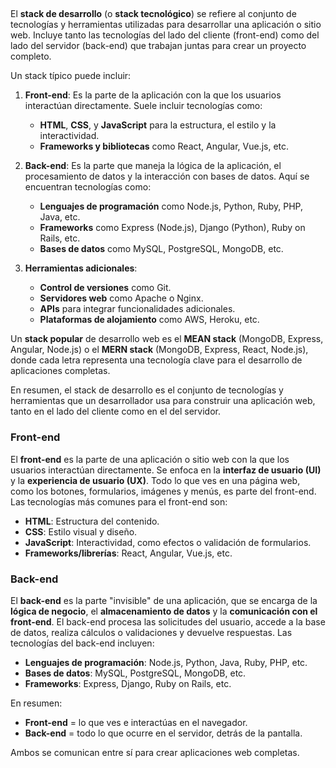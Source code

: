 ##
El **stack de desarrollo** (o **stack tecnológico**) se refiere al conjunto de tecnologías y herramientas utilizadas para desarrollar una aplicación o sitio web. Incluye tanto las tecnologías del lado del cliente (front-end) como del lado del servidor (back-end) que trabajan juntas para crear un proyecto completo.

Un stack típico puede incluir:

1. **Front-end**: Es la parte de la aplicación con la que los usuarios interactúan directamente. Suele incluir tecnologías como:
   - **HTML**, **CSS**, y **JavaScript** para la estructura, el estilo y la interactividad.
   - **Frameworks y bibliotecas** como React, Angular, Vue.js, etc.

2. **Back-end**: Es la parte que maneja la lógica de la aplicación, el procesamiento de datos y la interacción con bases de datos. Aquí se encuentran tecnologías como:
   - **Lenguajes de programación** como Node.js, Python, Ruby, PHP, Java, etc.
   - **Frameworks** como Express (Node.js), Django (Python), Ruby on Rails, etc.
   - **Bases de datos** como MySQL, PostgreSQL, MongoDB, etc.

3. **Herramientas adicionales**: 
   - **Control de versiones** como Git.
   - **Servidores web** como Apache o Nginx.
   - **APIs** para integrar funcionalidades adicionales.
   - **Plataformas de alojamiento** como AWS, Heroku, etc.

Un **stack popular** de desarrollo web es el **MEAN stack** (MongoDB, Express, Angular, Node.js) o el **MERN stack** (MongoDB, Express, React, Node.js), donde cada letra representa una tecnología clave para el desarrollo de aplicaciones completas.

En resumen, el stack de desarrollo es el conjunto de tecnologías y herramientas que un desarrollador usa para construir una aplicación web, tanto en el lado del cliente como en el del servidor.



### **Front-end**
El **front-end** es la parte de una aplicación o sitio web con la que los usuarios interactúan directamente. Se enfoca en la **interfaz de usuario (UI)** y la **experiencia de usuario (UX)**. Todo lo que ves en una página web, como los botones, formularios, imágenes y menús, es parte del front-end. Las tecnologías más comunes para el front-end son:
- **HTML**: Estructura del contenido.
- **CSS**: Estilo visual y diseño.
- **JavaScript**: Interactividad, como efectos o validación de formularios.
- **Frameworks/librerías**: React, Angular, Vue.js, etc.

### **Back-end**
El **back-end** es la parte "invisible" de una aplicación, que se encarga de la **lógica de negocio**, el **almacenamiento de datos** y la **comunicación con el front-end**. El back-end procesa las solicitudes del usuario, accede a la base de datos, realiza cálculos o validaciones y devuelve respuestas. Las tecnologías del back-end incluyen:
- **Lenguajes de programación**: Node.js, Python, Java, Ruby, PHP, etc.
- **Bases de datos**: MySQL, PostgreSQL, MongoDB, etc.
- **Frameworks**: Express, Django, Ruby on Rails, etc.

En resumen:
- **Front-end** = lo que ves e interactúas en el navegador.
- **Back-end** = todo lo que ocurre en el servidor, detrás de la pantalla. 

Ambos se comunican entre sí para crear aplicaciones web completas.



